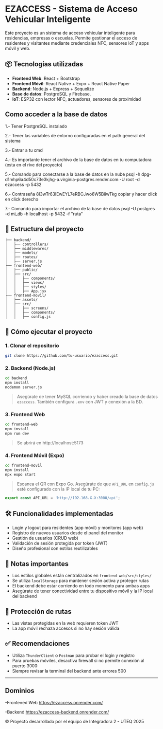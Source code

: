 # EZACCESS - Sistema de Acceso Vehicular Inteligente

Este proyecto es un sistema de acceso vehicular inteligente para residencias, empresas o escuelas. Permite gestionar el acceso de residentes y visitantes mediante credenciales NFC, sensores IoT y apps móvil y web.

## 📦 Tecnologías utilizadas

- **Frontend Web**: React + Bootstrap
- **Frontend Móvil**: React Native + Expo + React Native Paper
- **Backend**: Node.js + Express + Sequelize
- **Base de datos**: PostgreSQL y Firebase.
- **IoT**: ESP32 con lector NFC, actuadores, sensores de proximidad


## Como acceder a la base de datos

1.- Tener PostgreSQL instalado

2.- Tener las variables de entorno configuradas en el path general del sistema

3.- Entrar a tu cmd

4.- Es importante tener el archivo de la base de datos en tu computadora (esta en el rive del proyecto) 

5.- Comando para conectarse a la base de datos en la nube 
psql -h dpg-d1mhp6a4d50c73e3kjhg-a.virginia-postgres.render.com -U root -d ezaccess -p 5432

6.- Contraseña 8l3wTr63IEwEYL7eRBCJwo6W5BiiwTkg copiar y hacer click en click derecho 

7.- Comando para importar el archivo de la base de datos 
psql -U postgres -d mi_db -h localhost -p 5432 -f "ruta"






## 📁 Estructura del proyecto

```
├── backend/
│   ├── controllers/
│   ├── middlewares/
│   ├── models/
│   ├── routes/
│   ├── server.js
├── frontend-web/
│   ├── public/
│   ├── src/
│   │   ├── components/
│   │   ├── views/
│   │   ├── styles/
│   │   ├── App.jsx
├── frontend-movil/
│   ├── assets/
│   ├── src/
│   │   ├── screens/
│   │   ├── components/
│   │   ├── config.js
```

## 🚀 Cómo ejecutar el proyecto

### 1. Clonar el repositorio
```bash
git clone https://github.com/tu-usuario/ezaccess.git
```

### 2. Backend (Node.js)
```bash
cd backend
npm install
nodemon server.js
```

> Asegúrate de tener MySQL corriendo y haber creado la base de datos `ezaccess`. También configura `.env` con JWT y conexión a la BD.

### 3. Frontend Web
```bash
cd frontend-web
npm install
npm run dev
```

> Se abrirá en http://localhost:5173

### 4. Frontend Móvil (Expo)
```bash
cd frontend-movil
npm install
npx expo start
```

> Escanea el QR con Expo Go. Asegúrate de que `API_URL` en `config.js` esté configurado con la IP local de tu PC:
```js
export const API_URL = 'http://192.168.X.X:3000/api';
```

## 🛠️ Funcionalidades implementadas

- Login y logout para residentes (app móvil) y monitores (app web)
- Registro de nuevos usuarios desde el panel del monitor
- Gestión de usuarios (CRUD web)
- Validación de sesión protegida por token (JWT)
- Diseño profesional con estilos reutilizables

## 📎 Notas importantes

- Los estilos globales están centralizados en `frontend-web/src/styles/`
- Se utiliza `localStorage` para mantener sesión activa y proteger rutas
- El backend debe estar corriendo en todo momento para ambas apps
- Asegúrate de tener conectividad entre tu dispositivo móvil y la IP local del backend

## 🔐 Protección de rutas

- Las vistas protegidas en la web requieren token JWT
- La app móvil rechaza accesos si no hay sesión válida

## ✅ Recomendaciones

- Utiliza `ThunderClient` o `Postman` para probar el login y registro
- Para pruebas móviles, desactiva firewall si no permite conexión al puerto 3000
- Siempre revisar la terminal del backend ante errores 500

---



## Dominios

-Frontened Web 
https://ezaccess.onrender.com/

-Backend
https://ezaccess-backend.onrender.com/



© Proyecto desarrollado por el equipo de Integradora 2 - UTEQ 2025
